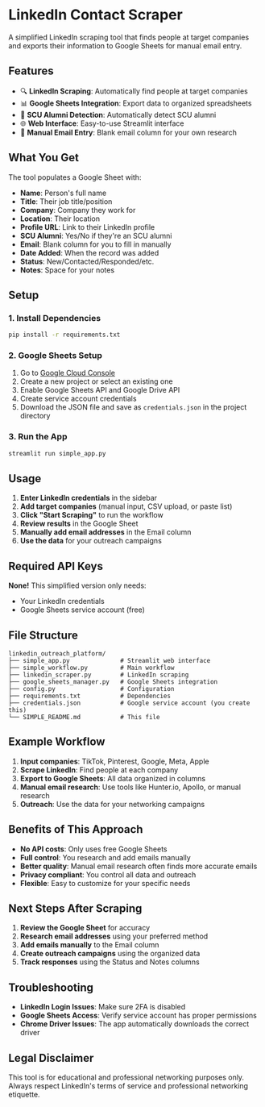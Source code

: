 # LinkedIn Contact Scraper

A simplified LinkedIn scraping tool that finds people at target companies and exports their information to Google Sheets for manual email entry.

## Features

- 🔍 **LinkedIn Scraping**: Automatically find people at target companies
- 📊 **Google Sheets Integration**: Export data to organized spreadsheets
- 🎯 **SCU Alumni Detection**: Automatically detect SCU alumni
- 🌐 **Web Interface**: Easy-to-use Streamlit interface
- 📝 **Manual Email Entry**: Blank email column for your own research

## What You Get

The tool populates a Google Sheet with:
- **Name**: Person's full name
- **Title**: Their job title/position
- **Company**: Company they work for
- **Location**: Their location
- **Profile URL**: Link to their LinkedIn profile
- **SCU Alumni**: Yes/No if they're an SCU alumni
- **Email**: Blank column for you to fill in manually
- **Date Added**: When the record was added
- **Status**: New/Contacted/Responded/etc.
- **Notes**: Space for your notes

## Setup

### 1. Install Dependencies

```bash
pip install -r requirements.txt
```

### 2. Google Sheets Setup

1. Go to [Google Cloud Console](https://console.cloud.google.com/)
2. Create a new project or select an existing one
3. Enable Google Sheets API and Google Drive API
4. Create service account credentials
5. Download the JSON file and save as `credentials.json` in the project directory

### 3. Run the App

```bash
streamlit run simple_app.py
```

## Usage

1. **Enter LinkedIn credentials** in the sidebar
2. **Add target companies** (manual input, CSV upload, or paste list)
3. **Click "Start Scraping"** to run the workflow
4. **Review results** in the Google Sheet
5. **Manually add email addresses** in the Email column
6. **Use the data** for your outreach campaigns

## Required API Keys

**None!** This simplified version only needs:
- Your LinkedIn credentials
- Google Sheets service account (free)

## File Structure

```
linkedin_outreach_platform/
├── simple_app.py              # Streamlit web interface
├── simple_workflow.py         # Main workflow
├── linkedin_scraper.py        # LinkedIn scraping
├── google_sheets_manager.py   # Google Sheets integration
├── config.py                  # Configuration
├── requirements.txt           # Dependencies
├── credentials.json           # Google service account (you create this)
└── SIMPLE_README.md           # This file
```

## Example Workflow

1. **Input companies**: TikTok, Pinterest, Google, Meta, Apple
2. **Scrape LinkedIn**: Find people at each company
3. **Export to Google Sheets**: All data organized in columns
4. **Manual email research**: Use tools like Hunter.io, Apollo, or manual research
5. **Outreach**: Use the data for your networking campaigns

## Benefits of This Approach

- **No API costs**: Only uses free Google Sheets
- **Full control**: You research and add emails manually
- **Better quality**: Manual email research often finds more accurate emails
- **Privacy compliant**: You control all data and outreach
- **Flexible**: Easy to customize for your specific needs

## Next Steps After Scraping

1. **Review the Google Sheet** for accuracy
2. **Research email addresses** using your preferred method
3. **Add emails manually** to the Email column
4. **Create outreach campaigns** using the organized data
5. **Track responses** using the Status and Notes columns

## Troubleshooting

- **LinkedIn Login Issues**: Make sure 2FA is disabled
- **Google Sheets Access**: Verify service account has proper permissions
- **Chrome Driver Issues**: The app automatically downloads the correct driver

## Legal Disclaimer

This tool is for educational and professional networking purposes only. Always respect LinkedIn's terms of service and professional networking etiquette.
